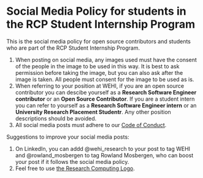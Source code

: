 # Social Media Policy for students in the RCP Student Internship Program

This is the social media policy for open source contributors and students who are part of the RCP Student Internship Program.

1. When posting on social media, any images used must have the consent of the people in the image to be used in this way. It is best to ask permission before taking the image, but you can also ask after the image is taken. All people must consent for the image to be used as is.
2. When referring to your position at WEHI, if you are an open source contributor you can descibe yourself as a **Research Software Engineer contributor** or an **Open Source Contributor**. If you are a student intern you can refer to yourself as a **Research Software Engineer intern** or an **University Research Placement Studentr**. Any other position descriptions should be avoided.
3. All social media posts must adhere to our [Code of Conduct](code-of-conduct).


Suggestions to improve your social media posts:
1. On LinkedIn, you can addd @wehi_research to your post to tag WEHI and @rowland_mosbergen to tag Rowland Mosbergen, who can boost your post if it follows the social media policy.
2. Feel free to use [the Research Computing Logo](/assets/rcp_logo.png).


